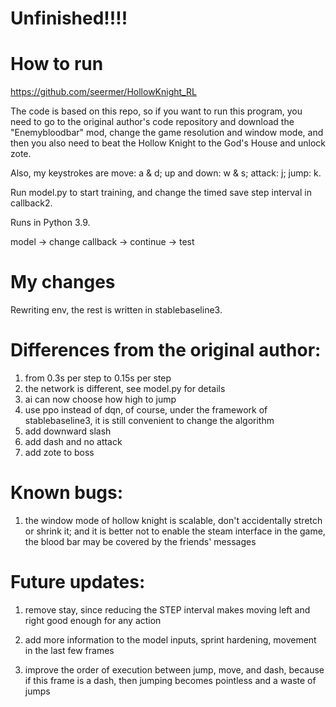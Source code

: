 # Unfinished!!!!

# How to run

https://github.com/seermer/HollowKnight_RL  

The code is based on this repo, so if you want to run this program, you need to go to the original author's code repository and download the "Enemybloodbar" mod, change the game resolution and window mode, and then you also need to beat the Hollow Knight to the God's House and unlock zote.

Also, my keystrokes are move: a & d; up and down: w & s; attack: j; jump: k.

Run model.py to start training, and change the timed save step interval in callback2.

Runs in Python 3.9.

model -> change callback -> continue -> test

# My changes

Rewriting env, the rest is written in stablebaseline3.

# Differences from the original author:

1. from 0.3s per step to 0.15s per step
2. the network is different, see model.py for details
3. ai can now choose how high to jump
4. use ppo instead of dqn, of course, under the framework of stablebaseline3, it is still convenient to change the algorithm
5. add downward slash
6. add dash and no attack
7. add zote to boss

# Known bugs:

1. the window mode of hollow knight is scalable, don't accidentally stretch or shrink it; and it is better not to enable the steam interface in the game, the blood bar may be covered by the friends' messages

# Future updates:

1. remove stay, since reducing the STEP interval makes moving left and right good enough for any action

2. add more information to the model inputs, sprint hardening, movement in the last few frames

3. improve the order of execution between jump, move, and dash, because if this frame is a dash, then jumping becomes pointless and a waste of jumps
